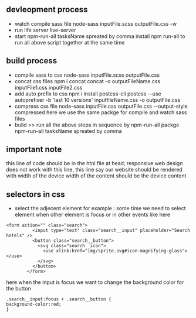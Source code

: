 ## devleopment process 
- watch compile sass file 
node-sass inputFile.scss outputFile.css -w
- run life server 
live-server
- start
npm-run-all tasksName spreated by comma
install npm run-all to run all above script together at the same time

## build process 
- compile sass to css
node-sass inputFile.scss outputFile.css 
- concat css files npm i concat
concat -o outputFileName.css inputFile1.css inputFile2.css
- add auto prefix to css npm i install postcss-cli
postcss --use autoprefixer -b 'last 10 versions' inputfileName.css -o outputFile.css
- compress css file
node-sass inputFile.css outputFile.css --output-style compressed
here we use the same packge for compile and watch sass files
- bulid >> run all the above steps in sequence by npm-run-all packge
npm-run-all tasksName spreated by comma

## important note
 this line of code should be in the htnl file at head;
  responsive web design does not work with this line,
  this line say our website should be rendered with width of the device
  width of the content should be the device content
<meta name="viewport" content="width=device-width, initial-scale=1.0" />

## selectors in css
- select the adjecent element 
for example : some time we need to select element when other element is focus or in other events like here
```
<form action="" class="search">
          <input type="text" class="search__input" placeholder="Search hotels" />
          <button class="search__button">
            <svg class="search__icon">
              <use xlink:href="img/sprite.svg#icon-magnifying-glass"></use>
            </svg>
          </button>
        </form>
```
here when the input is focus we want to change the background color for the button
```
.search__input:focus + .search__button {
background-color:red;
}
```
